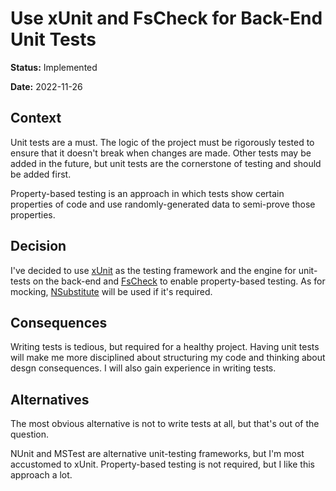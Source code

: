 # Use xUnit and FsCheck for Back-End Unit Tests

**Status:** Implemented

**Date:** 2022-11-26

## Context

Unit tests are a must. The logic of the project must be rigorously tested to ensure that it doesn't break when changes
are made. Other tests may be added in the future, but unit tests are the cornerstone of testing and should be added
first.

Property-based testing is an approach in which tests show certain properties of code and use randomly-generated data to
semi-prove those properties.

## Decision

I've decided to use [xUnit](https://xunit.net) as the testing framework and the engine for unit-tests on the back-end
and [FsCheck](https://fscheck.github.io/FsCheck) to enable property-based testing. As for mocking,
[NSubstitute](https://nsubstitute.github.io/) will be used if it's required.

## Consequences

Writing tests is tedious, but required for a healthy project. Having unit tests will make me more disciplined about
structuring my code and thinking about desgn consequences. I will also gain experience in writing tests.

## Alternatives

The most obvious alternative is not to write tests at all, but that's out of the question.

NUnit and MSTest are alternative unit-testing frameworks, but I'm most accustomed to xUnit. Property-based testing is
not required, but I like this approach a lot.
